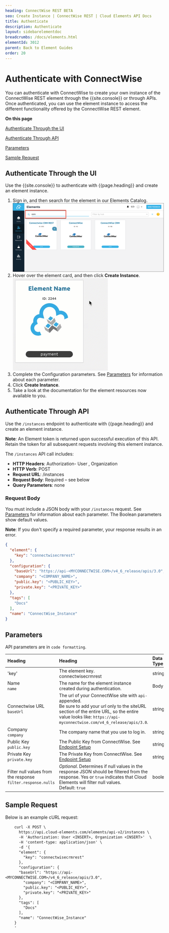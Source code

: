 ```yaml
---
heading: ConnectWise REST BETA
seo: Create Instance | ConnectWise REST | Cloud Elements API Docs
title: Authenticate
description: Authenticate
layout: sidebarelementdoc
breadcrumbs: /docs/elements.html
elementId: 3012
parent: Back to Element Guides
order: 20
---
```


# Authenticate with ConnectWise

You can authenticate with ConnectWise to create your own instance of the ConnectWise REST element through the {{site.console}} or through APIs. Once authenticated, you can use the element instance to access the different functionality offered by the ConnectWise REST element.

__On this page__

[Authenticate Through the UI](#authenticate-through-the-ui)

[Authenticate Through API](#authenticate-through-api)

[Parameters](#parameters)

[Sample Request](#sample-request)


## Authenticate Through the UI

Use the {{site.console}} to authenticate with {{page.heading}} and create an element instance.

1. Sign in, and then search for the element in our Elements Catalog.
![Search](img/Element-Search-cw.png)
3. Hover over the element card, and then click __Create Instance__.
![Create Instance](../img/C2-Create-Instance.gif)
5. Complete the Configuration parameters. See [Parameters](#parameters) for information about each parameter.
6. Click __Create Instance__.
7. Take a look at the documentation for the element resources now available to you.

## Authenticate Through API

Use the `/instances` endpoint to authenticate with {{page.heading}} and create an element instance.

__Note__: An Element token is returned upon successful execution of this API. Retain the token for all subsequent requests involving this element instance.

The `/instances` API call includes:

* __HTTP Headers__: Authorization- User <user secret>, Organization <organization secret>
* __HTTP Verb__: POST
* __Request URL__: /instances
* __Request Body__: Required – see below
* __Query Parameters__: none

### Request Body

You must include a JSON body with your `/instances` request.  See [Parameters](#parameters) for information about each parameter. The Boolean parameters show default values.

__Note__: If you don't specify a required parameter, your response results in an error.

```json
{
  "element": {
    "key": "connectwisecrmrest"
  },
  "configuration": {
	"baseUrl": "https://api-<MYCONNECTWISE.COM>/v4_6_release/apis/3.0",
	"company": "<COMPANY_NAME>",
	"public.key": "<PUBLIC_KEY>",
	"private.key": "<PRIVATE_KEY>"
  },
  "tags": [
	"Docs"
  ],
  "name": "ConnectWise_Instance"
}
```

## Parameters

API parameters are in `code formatting`.

| Heading | Heading   | Data Type |
| :------------- | :------------- | :------------- |
| 'key' | The element key.<br>connectwisecrmrest  | string  |
|  Name</br>`name` |  The name for the element instance created during authentication.   | Body  |
| Connectwise URL</br>`baseUrl` | The url of your ConnectWise site with `api-` appended.</br> Be sure to add your url only to the siteURL section of the entire URL, so the entire value looks like: `https://api-myconnectwise.com/v4_6_release/apis/3.0`.  | string |
| Company</br>`company` | The company name that you use to log in. |  string |
| Public Key</br>`public.key` |  The Public Key from ConnectWise. See [Endpoint Setup](connectwise-rest-endpoint-setup.html)| string |
| Private Key</br>`private.key` | The Private Key from ConnectWise. See [Endpoint Setup](connectwise-rest-endpoint-setup.html)| string |
| Filter null values from the response </br>`filter.response.nulls` | *Optional*. Determines if null values in the response JSON should be filtered from the response. Yes or `true` indicates that Cloud Elements will filter null values. </br>Default: `true`  | boolean |

## Sample Request

Below is an example cURL request:

        curl -X POST \
          https://api.cloud-elements.com/elements/api-v2/instances \
          -H 'Authorization: User <INSERT>, Organization <INSERT>'  \
          -H 'content-type: application/json' \
          -d '{
          "element": {
            "key": "connectwisecrmrest"
          },
          "configuration": {
          "baseUrl": "https://api-<MYCONNECTWISE.COM>/v4_6_release/apis/3.0",
        	"company": "<COMPANY_NAME>",
        	"public.key": "<PUBLIC_KEY>",
        	"private.key": "<PRIVATE_KEY>"
          },
          "tags": [
        	"Docs"
          ],
          "name": "ConnectWise_Instance"
        }
        '
